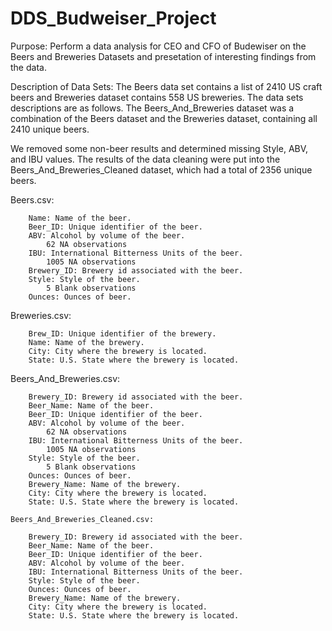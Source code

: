 # DDS_Budweiser_Project

Purpose: Perform a data analysis for CEO and CFO of Budewiser on the Beers and Breweries Datasets and presetation of interesting findings from the data. 

Description of Data Sets: The Beers data set contains a list of 2410 US craft beers and Breweries dataset contains 558 US breweries. The data sets descriptions are as follows.  The Beers_And_Breweries dataset was a combination of the Beers dataset and the Breweries dataset, containing all 2410 unique beers.  

We removed some non-beer results and determined missing Style, ABV, and IBU values.  The results of the data cleaning were put into the Beers_And_Breweries_Cleaned dataset, which had a total of 2356 unique beers.

Beers.csv:

		Name: Name of the beer.
		Beer_ID: Unique identifier of the beer.
		ABV: Alcohol by volume of the beer.
    		62 NA observations
		IBU: International Bitterness Units of the beer.
    		1005 NA observations 
		Brewery_ID: Brewery id associated with the beer.
		Style: Style of the beer. 
    		5 Blank observations
		Ounces: Ounces of beer.

Breweries.csv: 

		Brew_ID: Unique identifier of the brewery.
		Name: Name of the brewery.
		City: City where the brewery is located.
		State: U.S. State where the brewery is located.

  Beers_And_Breweries.csv:

  		Brewery_ID: Brewery id associated with the beer.
		Beer_Name: Name of the beer.
		Beer_ID: Unique identifier of the beer.
		ABV: Alcohol by volume of the beer.
    		62 NA observations
		IBU: International Bitterness Units of the beer.
    		1005 NA observations 
		Style: Style of the beer. 
    		5 Blank observations
		Ounces: Ounces of beer.
		Brewery_Name: Name of the brewery.
		City: City where the brewery is located.
		State: U.S. State where the brewery is located.

    Beers_And_Breweries_Cleaned.csv:

  		Brewery_ID: Brewery id associated with the beer.
		Beer_Name: Name of the beer.
		Beer_ID: Unique identifier of the beer.
		ABV: Alcohol by volume of the beer.
		IBU: International Bitterness Units of the beer.
		Style: Style of the beer. 
		Ounces: Ounces of beer.
		Brewery_Name: Name of the brewery.
		City: City where the brewery is located.
		State: U.S. State where the brewery is located.
